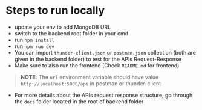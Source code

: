 # Steps to run locally

- update your env to add MongoDB URL
- switch to the backend root folder in your cmd
- run `npm install`
- run `npm run dev`
- You can import `thunder-client.json` or `postman.json` collection (both are given in the backend folder) to test for the APIs Request-Response
- Make sure to also run the frontend (Check `README.md` for frontend)

> **NOTE:** The `url` environment variable should have value `http://localhost:5000/api` in postman or thunder-client

- For more details about the APIs request response structure, go through the `docs` folder located in the root of backend folder